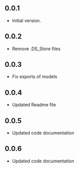 ## 0.0.1

- Initial version.

## 0.0.2

- Remove .DS_Store files

## 0.0.3

- Fix exports of models

## 0.0.4

- Updated Readme file

## 0.0.5

- Updated code documentation

## 0.0.6

- Updated code documentation